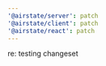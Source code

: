 ```yaml
---
'@airstate/server': patch
'@airstate/client': patch
'@airstate/react': patch
---
```


re: testing changeset
